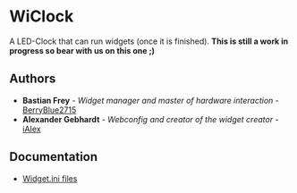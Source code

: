 # WiClock

A LED-Clock that can run widgets (once it is finished).
**This is still a work in progress so bear with us on this one ;)**

## Authors
* **Bastian Frey** - *Widget manager and master of hardware interaction* - [BerryBlue2715](https://github.com/BerryBlue2715)
* **Alexander Gebhardt** - *Webconfig and creator of the widget creator* - [iAIex](https://github.com/iAIex)

## Documentation
* [Widget.ini files](docs/widgets.md)

